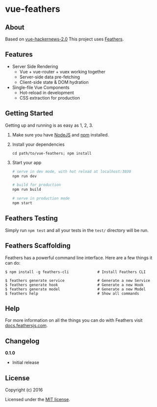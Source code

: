 # vue-feathers

> 

## About

Based on [vue-hackernews-2.0](https://github.com/vuejs/vue-hackernews-2.0)
This project uses [Feathers](http://feathersjs.com). 

## Features

- Server Side Rendering
  - Vue + vue-router + vuex working together
  - Server-side data pre-fetching
  - Client-side state & DOM hydration
- Single-file Vue Components
  - Hot-reload in development
  - CSS extraction for production

## Getting Started

Getting up and running is as easy as 1, 2, 3.

1. Make sure you have [NodeJS](https://nodejs.org/) and [npm](https://www.npmjs.com/) installed.
2. Install your dependencies
    
    ```
    cd path/to/vue-feathers; npm install
    ```

3. Start your app
    
    ``` bash
    # serve in dev mode, with hot reload at localhost:3030
    npm run dev

    # build for production
    npm run build

    # serve in production mode
    npm start
    ```

## Feathers Testing 

Simply run `npm test` and all your tests in the `test/` directory will be run.

## Feathers Scaffolding

Feathers has a powerful command line interface. Here are a few things it can do:

```
$ npm install -g feathers-cli             # Install Feathers CLI

$ feathers generate service               # Generate a new Service
$ feathers generate hook                  # Generate a new Hook
$ feathers generate model                 # Generate a new Model
$ feathers help                           # Show all commands
```

## Help

For more information on all the things you can do with Feathers visit [docs.feathersjs.com](http://docs.feathersjs.com).

## Changelog

__0.1.0__

- Initial release

## License

Copyright (c) 2016

Licensed under the [MIT license](LICENSE).
